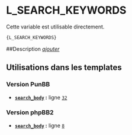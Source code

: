 # L_SEARCH_KEYWORDS


Cette variable est utilisable directement.

```html
{L_SEARCH_KEYWORDS}
```

##Description
[*ajouter*](https://fa-tvars.appspot.com/var/L_SEARCH_KEYWORDS)

## Utilisations dans les templates

### Version PunBB
* __[`search_body`](../tpl/var/punbb/search_body.md#readme) :__ ligne [`32`](../tpl/src/punbb/search_body.tpl#L32)

### Version phpBB2
* __[`search_body`](../tpl/var/subsilver/search_body.md#readme) :__ ligne [`8`](../tpl/src/subsilver/search_body.tpl#L8)
